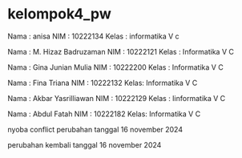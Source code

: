 # kelompok4_pw

Nama : anisa
NIM : 10222134
Kelas : informatika V c

Nama : M. Hizaz Badruzaman
NIM : 10222121
Kelas : Informatika V C

Nama : Gina Junian Mulia
NIM : 10222200
Kelas : Informatika V C

Nama : Fina Triana
NIM  : 10222132
Kelas: Informatika V C

Nama : Akbar Yasrilliawan
NIM : 10222129
Kelas : Iinformatika V C 

Nama : Abdul Fatah
NIM  : 10222182
Kelas: Informatika V C

nyoba conflict
perubahan tanggal 16 november 2024


perubahan kembali tanggal 16 november 2024
